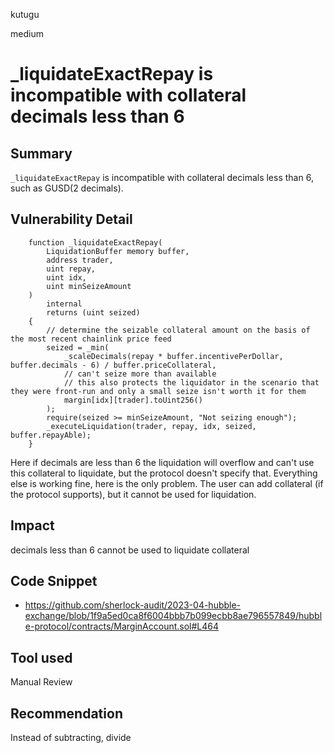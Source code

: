 kutugu

medium

# _liquidateExactRepay is incompatible with collateral decimals less than 6

## Summary

`_liquidateExactRepay` is incompatible with collateral decimals less than 6, such as GUSD(2 decimals).

## Vulnerability Detail

```solidity
    function _liquidateExactRepay(
        LiquidationBuffer memory buffer,
        address trader,
        uint repay,
        uint idx,
        uint minSeizeAmount
    )
        internal
        returns (uint seized)
    {
        // determine the seizable collateral amount on the basis of the most recent chainlink price feed
        seized = _min(
            _scaleDecimals(repay * buffer.incentivePerDollar, buffer.decimals - 6) / buffer.priceCollateral,
            // can't seize more than available
            // this also protects the liquidator in the scenario that they were front-run and only a small seize isn't worth it for them
            margin[idx][trader].toUint256()
        );
        require(seized >= minSeizeAmount, "Not seizing enough");
        _executeLiquidation(trader, repay, idx, seized, buffer.repayAble);
    }
```

Here if decimals are less than 6 the liquidation will overflow and can't use this collateral to liquidate, but the protocol doesn't specify that. Everything else is working fine, here is the only problem. The user can add collateral (if the protocol supports), but it cannot be used for liquidation.

## Impact

decimals less than 6 cannot be used to liquidate collateral

## Code Snippet

- https://github.com/sherlock-audit/2023-04-hubble-exchange/blob/1f9a5ed0ca8f6004bbb7b099ecbb8ae796557849/hubble-protocol/contracts/MarginAccount.sol#L464

## Tool used

Manual Review

## Recommendation

Instead of subtracting, divide
